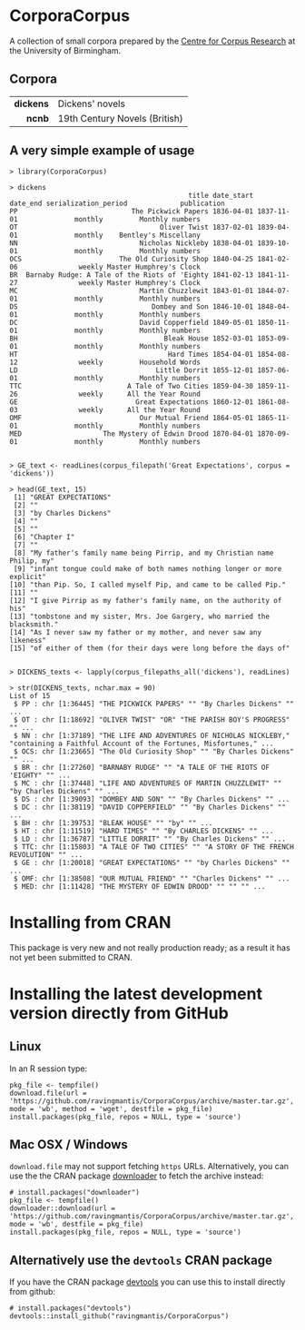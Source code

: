 CorporaCorpus
=============

A collection of small corpora prepared by the [Centre for Corpus Research](http://www.birmingham.ac.uk/research/activity/corpus/) at the University of Birmingham.

Corpora
-------

| | |
| ---: | :--- |
| **dickens** | Dickens' novels |
| **ncnb** | 19th Century Novels (British) |

A very simple example of usage
------------------------------

    > library(CorporaCorpus)

    > dickens
                                                title date_start   date_end serialization_period             publication
    PP                            The Pickwick Papers 1836-04-01 1837-11-01              monthly         Monthly numbers
    OT                                   Oliver Twist 1837-02-01 1839-04-01              monthly    Bentley's Miscellany
    NN                              Nicholas Nickleby 1838-04-01 1839-10-01              monthly         Monthly numbers
    OCS                        The Old Curiosity Shop 1840-04-25 1841-02-06               weekly Master Humphrey's Clock
    BR  Barnaby Rudge: A Tale of the Riots of 'Eighty 1841-02-13 1841-11-27               weekly Master Humphrey's Clock
    MC                              Martin Chuzzlewit 1843-01-01 1844-07-01              monthly         Monthly numbers
    DS                                 Dombey and Son 1846-10-01 1848-04-01              monthly         Monthly numbers
    DC                              David Copperfield 1849-05-01 1850-11-01              monthly         Monthly numbers
    BH                                    Bleak House 1852-03-01 1853-09-01              monthly         Monthly numbers
    HT                                     Hard Times 1854-04-01 1854-08-12               weekly         Household Words
    LD                                  Little Dorrit 1855-12-01 1857-06-01              monthly         Monthly numbers
    TTC                          A Tale of Two Cities 1859-04-30 1859-11-26               weekly      All the Year Round
    GE                             Great Expectations 1860-12-01 1861-08-03               weekly      All the Year Round
    OMF                             Our Mutual Friend 1864-05-01 1865-11-01              monthly         Monthly numbers
    MED                    The Mystery of Edwin Drood 1870-04-01 1870-09-01              monthly         Monthly numbers


    > GE_text <- readLines(corpus_filepath('Great Expectations', corpus = 'dickens'))

    > head(GE_text, 15)
     [1] "GREAT EXPECTATIONS"                                                     
     [2] ""                                                                       
     [3] "by Charles Dickens"                                                     
     [4] ""                                                                       
     [5] ""                                                                       
     [6] "Chapter I"                                                              
     [7] ""                                                                       
     [8] "My father's family name being Pirrip, and my Christian name Philip, my" 
     [9] "infant tongue could make of both names nothing longer or more explicit" 
    [10] "than Pip. So, I called myself Pip, and came to be called Pip."          
    [11] ""                                                                       
    [12] "I give Pirrip as my father's family name, on the authority of his"      
    [13] "tombstone and my sister, Mrs. Joe Gargery, who married the blacksmith." 
    [14] "As I never saw my father or my mother, and never saw any likeness"      
    [15] "of either of them (for their days were long before the days of"         


    > DICKENS_texts <- lapply(corpus_filepaths_all('dickens'), readLines)

    > str(DICKENS_texts, nchar.max = 90)
    List of 15
     $ PP : chr [1:36445] "THE PICKWICK PAPERS" "" "By Charles Dickens" "" ...
     $ OT : chr [1:18692] "OLIVER TWIST" "OR" "THE PARISH BOY'S PROGRESS" "" ...
     $ NN : chr [1:37189] "THE LIFE AND ADVENTURES OF NICHOLAS NICKLEBY," "containing a Faithful Account of the Fortunes, Misfortunes," ...
     $ OCS: chr [1:23665] "The Old Curiosity Shop" "" "By Charles Dickens" "" ...
     $ BR : chr [1:27260] "BARNABY RUDGE" "" "A TALE OF THE RIOTS OF 'EIGHTY" "" ...
     $ MC : chr [1:37448] "LIFE AND ADVENTURES OF MARTIN CHUZZLEWIT" "" "by Charles Dickens" "" ...
     $ DS : chr [1:39093] "DOMBEY AND SON" "" "By Charles Dickens" "" ...
     $ DC : chr [1:38119] "DAVID COPPERFIELD" "" "By Charles Dickens" "" ...
     $ BH : chr [1:39753] "BLEAK HOUSE" "" "by" "" ...
     $ HT : chr [1:11519] "HARD TIMES" "" "By CHARLES DICKENS" "" ...
     $ LD : chr [1:36787] "LITTLE DORRIT" "" "By Charles Dickens" "" ...
     $ TTC: chr [1:15803] "A TALE OF TWO CITIES" "" "A STORY OF THE FRENCH REVOLUTION" "" ...
     $ GE : chr [1:20018] "GREAT EXPECTATIONS" "" "by Charles Dickens" "" ...
     $ OMF: chr [1:38508] "OUR MUTUAL FRIEND" "" "Charles Dickens" "" ...
     $ MED: chr [1:11428] "THE MYSTERY OF EDWIN DROOD" "" "" "" ...


Installing from CRAN
====================

This package is very new and not really production ready; as a result it has not yet been submitted to CRAN.

Installing the latest development version directly from GitHub
==============================================================

Linux
-----

In an R session type:

    pkg_file <- tempfile()
    download.file(url = 'https://github.com/ravingmantis/CorporaCorpus/archive/master.tar.gz', mode = 'wb', method = 'wget', destfile = pkg_file)
    install.packages(pkg_file, repos = NULL, type = 'source')

Mac OSX / Windows
-----------------

``download.file`` may not support fetching ``https`` URLs. Alternatively, you
can use the the CRAN package [downloader](http://CRAN.R-project.org/package=downloader)
to fetch the archive instead:

    # install.packages("downloader")
    pkg_file <- tempfile()
    downloader::download(url = 'https://github.com/ravingmantis/CorporaCorpus/archive/master.tar.gz', mode = 'wb', destfile = pkg_file)
    install.packages(pkg_file, repos = NULL, type = 'source')

Alternatively use the `devtools` CRAN package
---------------------------------------------

If you have the CRAN package [devtools](http://CRAN.R-project.org/package=devtools)
you can use this to install directly from github:

    # install.packages("devtools")
    devtools::install_github("ravingmantis/CorporaCorpus")

